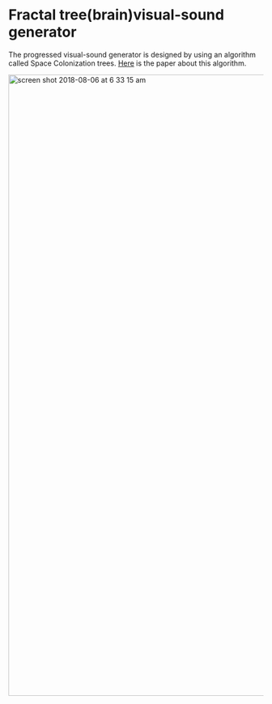# Fractal tree(brain)visual-sound generator

The progressed visual-sound generator is designed by using an algorithm called Space Colonization trees. [Here](http://algorithmicbotany.org/papers/colonization.egwnp2007.large.pdf) is the paper about this algorithm.


<img width="1227" alt="screen shot 2018-08-06 at 6 33 15 am" src="https://user-images.githubusercontent.com/41480919/43726013-0609e35e-996c-11e8-84b7-fb5c900ee341.png">

